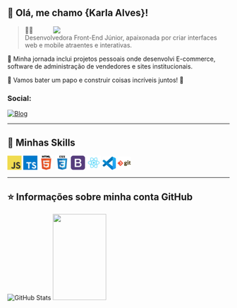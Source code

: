 ## 💜 Olá, me chamo <strong>{Karla Alves}!</strong>
<img src="https://raw.githubusercontent.com/MicaelliMedeiros/micaellimedeiros/master/image/computer-illustration.png" min-width="400px" max-width="400px" width="400px" align="right">

 >👩‍💻 Desenvolvedora Front-End Júnior, apaixonada por criar interfaces web e mobile atraentes e interativas. 

 💼 Minha jornada inclui projetos pessoais onde desenvolvi E-commerce, software de administração de vendedores e sites institucionais. 

 💬 Vamos bater um papo e construir coisas incríveis juntos! 🚀

 ### Social:
[![Blog](https://img.shields.io/badge/LinkedIn-0077B5?style=for-the-badge&logo=linkedin&logoColor=white)](https://www.linkedin.com/in/karlaalvesdinelli/)


---

## 🚀 Minhas Skills

<code><img height="32" src="https://raw.githubusercontent.com/github/explore/80688e429a7d4ef2fca1e82350fe8e3517d3494d/topics/javascript/javascript.png" alt="Javascript"/></code>
<code><img height="32" src="https://raw.githubusercontent.com/github/explore/80688e429a7d4ef2fca1e82350fe8e3517d3494d/topics/typescript/typescript.png" alt="Typescript"/></code>
<code><img height="32" src="https://raw.githubusercontent.com/github/explore/80688e429a7d4ef2fca1e82350fe8e3517d3494d/topics/html/html.png" alt="HTML5"/></code>
<code><img height="32" src="https://raw.githubusercontent.com/github/explore/80688e429a7d4ef2fca1e82350fe8e3517d3494d/topics/css/css.png" alt="CSS"/></code>
<code><img height="32" src="https://raw.githubusercontent.com/github/explore/80688e429a7d4ef2fca1e82350fe8e3517d3494d/topics/bootstrap/bootstrap.png" alt="Bootstrap"/></code>
<code><img height="32" src="https://raw.githubusercontent.com/github/explore/80688e429a7d4ef2fca1e82350fe8e3517d3494d/topics/react/react.png" alt="React"/></code>
<code><img height="30" src="https://raw.githubusercontent.com/github/explore/80688e429a7d4ef2fca1e82350fe8e3517d3494d/topics/visual-studio-code/visual-studio-code.png"></code>
<code><img height="30" src="https://raw.githubusercontent.com/github/explore/80688e429a7d4ef2fca1e82350fe8e3517d3494d/topics/git/git.png"></code>


---

## ⭐ Informações sobre minha conta GitHub

![GitHub Stats](https://github-readme-stats.vercel.app/api?username=KarlaAlvesDinelli&show_icons=true)
<img width="49%" height="195px" src="https://github-readme-stats.vercel.app/api/top-langs/?username=KarlaAlvesDinelli&layout=compact" />


